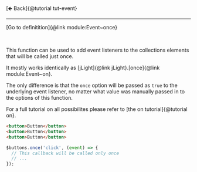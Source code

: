 [🡸 Back]{@tutorial tut-event}
___

[Go to definitition]{@link module:Event~once}

&nbsp;

This function can be used to add event listeners to the collections elements that will be called just once.

It mostly works identically as [jLight]{@link jLight}.[once]{@link module:Event~on}.

The only difference is that the `once` option will be passed as `true` to the underlying event listener, no matter what value was manually passed in to the options of this function.

For a full tutorial on all possibilites please refer to [the on tutorial]{@tutorial on}.

```html
<button>Button</button>
<button>Button</button>
<button>Button</button>
```

```js
$buttons.once('click', (event) => {
  // This callback will be called only once
  // ...
});
```
